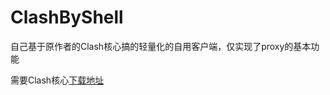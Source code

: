 # ClashByShell

自己基于原作者的Clash核心搞的轻量化的自用客户端，仅实现了proxy的基本功能

需要Clash核心[下载地址](https://github.com/Dreamacro/clash/releases/tag/premium)
